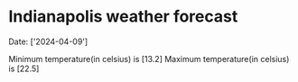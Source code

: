 # Indianapolis weather forecast 
Date: ['2024-04-09'] 

Minimum temperature(in celsius) is [13.2] 
Maximum temperature(in celsius) is [22.5]